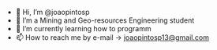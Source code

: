 - 👋 Hi, I’m @joaopintosp
- 👀 I’m a Mining and Geo-resources Engineering student 
- 🌱 I’m currently learning how to programm
- 📫 How to reach me by e-mail -> joaopintosp13@gmail.com

<!---
joaopintosp/joaopintosp is a ✨ special ✨ repository because its `README.md` (this file) appears on your GitHub profile.
You can click the Preview link to take a look at your changes.
--->
